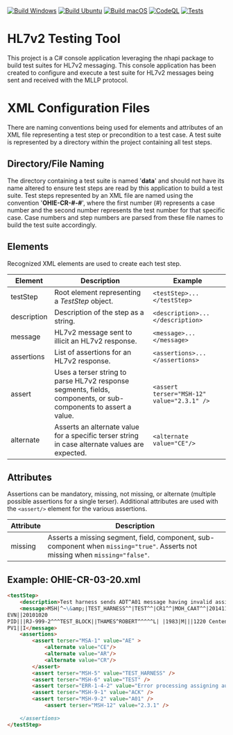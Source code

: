 [![Build Windows](https://github.com/santedb/hl7-testing-tool/actions/workflows/build-windows.yml/badge.svg)](https://github.com/santedb/hl7-testing-tool/actions/workflows/build-windows.yml) [![Build Ubuntu](https://github.com/santedb/hl7-testing-tool/actions/workflows/build-ubuntu.yml/badge.svg)](https://github.com/santedb/hl7-testing-tool/actions/workflows/build-ubuntu.yml) [![Build macOS](https://github.com/santedb/hl7-testing-tool/actions/workflows/build-macos.yml/badge.svg)](https://github.com/santedb/hl7-testing-tool/actions/workflows/build-macos.yml) [![CodeQL](https://github.com/santedb/hl7-testing-tool/actions/workflows/codeql-analysis.yml/badge.svg)](https://github.com/santedb/hl7-testing-tool/actions/workflows/codeql-analysis.yml) [![Tests](https://github.com/santedb/hl7-testing-tool/actions/workflows/tests.yml/badge.svg)](https://github.com/santedb/hl7-testing-tool/actions/workflows/tests.yml)

# HL7v2 Testing Tool 
This project is a C# console application leveraging the nhapi package to build test suites for HL7v2 messaging. This console application has been created to configure and execute a test suite for HL7v2 messages being sent and received with the MLLP protocol.

# XML Configuration Files

There are naming conventions being used for elements and attributes of an XML file representing a test step or precondition to a test case. A test suite is represented by a directory within the project containing all test steps.

## Directory/File Naming

The directory containing a test suite is named '**data**' and should not have its name altered to ensure test steps are read by this application to build a test suite. Test steps represented by an XML file are named using the convention '**OHIE-CR-#-#**', where the first number (#) represents a case number and the second number represents the test number for that specific case. Case numbers and step numbers are parsed from these file names to build the test suite accordingly.

## Elements
Recognized XML elements are used to create each test step.

|Element              |Description               |Example                         |
|------------|------------------------------------------------|-----------------------------|
|testStep    |Root element representing a *TestStep* object.  |`<testStep>...</testStep>`   |
|description |Description of the step as a string.            |`<description>...</description>`|
|message     |HL7v2 message sent to illicit an HL7v2 response.|`<message>...</message>`|
|assertions  |List of assertions for an HL7v2 response.       |`<assertions>...</assertions>`|
|assert      |Uses a terser string to parse HL7v2 response segments, fields, components, or sub-components to assert a value.                              |`<assert terser="MSH-12" value="2.3.1" />`|
|alternate   |Asserts an alternate value for a specific terser string in case alternate values are expected.       		  |`<alternate value="CE"/>`|

## Attributes
Assertions can be mandatory, missing, not missing, or alternate (multiple possible assertions for a single terser). Additional attributes are used with the `<assert/>` element for the various assertions. 

|Attribute |Description                    |
|----------|-------------------------------|
|missing   |Asserts a missing segment, field, component, sub-component when `missing="true"`. Asserts not missing when `missing="false"`.|


## Example: OHIE-CR-03-20.xml
```markdown
<testStep>
	<description>Test harness sends ADT^A01 message having invalid assigning authority name in CX.4.1</description>
	<message>MSH|^~\&amp;|TEST_HARNESS^^|TEST^^|CR1^^|MOH_CAAT^^|20141104174451|TEST_HARNESS+TEST_HARNESS|ADT^A01^ADT_A01|TEST-CR-03-20|P|2.3.1
EVN||20101020
PID|||RJ-999-2^^^TEST_BLOCK||THAMES^ROBERT^^^^^L| |1983|M|||1220 Centennial Farm Road^^ELLIOTT^IA^51532||^PRN^PH^^^712^7670867||||||481-27-4185
PV1||I</message>
	<assertions>
		<assert terser="MSA-1" value="AE" >
			<alternate value="CE"/>
			<alternate value="AR"/>
			<alternate value="CR"/>
		</assert>	
		<assert terser="MSH-5" value="TEST_HARNESS" />
		<assert terser="MSH-6" value="TEST" />
		<assert terser="ERR-1-4-2" value="Error processing assigning authority" />
		<assert terser="MSH-9-1" value="ACK" />
		<assert terser="MSH-9-2" value="A01" />
            <assert terser="MSH-12" value="2.3.1" />
        	
	</assertions>
</testStep>
```
